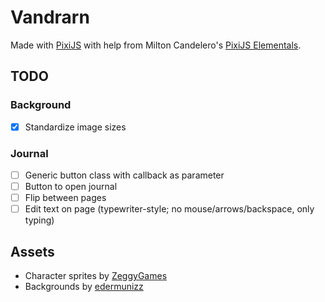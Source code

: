 # Vandrarn

Made with [PixiJS](https://pixijs.com/) with help from Milton Candelero's [PixiJS Elementals](https://www.pixijselementals.com/).

## TODO

### Background

- [x] Standardize image sizes

### Journal

- [ ] Generic button class with callback as parameter
- [ ] Button to open journal
- [ ] Flip between pages
- [ ] Edit text on page (typewriter-style; no mouse/arrows/backspace, only typing)

## Assets

- Character sprites by [ZeggyGames](https://zegley.itch.io/)
- Backgrounds by [edermunizz](https://edermunizz.itch.io/)
